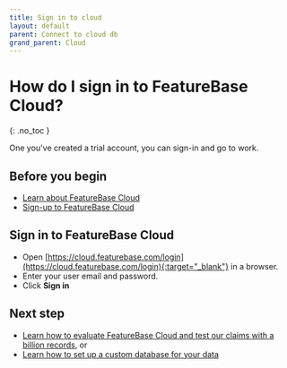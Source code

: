 ```yaml
---
title: Sign in to cloud
layout: default
parent: Connect to cloud db
grand_parent: Cloud
---
```


# How do I sign in to FeatureBase Cloud?
{: .no_toc }

One you've created a trial account, you can sign-in and go to work.

## Before you begin

* [Learn about FeatureBase Cloud](/docs/cloud/cloud-home)
* [Sign-up to FeatureBase Cloud](/docs/cloud/cloud-org/cloud-signup)

## Sign in to FeatureBase Cloud

* Open [https://cloud.featurebase.com/login](https://cloud.featurebase.com/login){:target="_blank"} in a browser.
* Enter your user email and password.
* Click **Sign in**

## Next step

* [Learn how to evaluate FeatureBase Cloud and test our claims with a billion records](/docs/cloud/cloud-evaluate.md), or
* [Learn how to set up a custom database for your data](/docs/cloud/cloud-setup)

